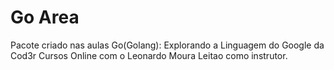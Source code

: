 # Go Area

Pacote criado nas aulas Go(Golang): Explorando a Linguagem do Google da Cod3r Cursos Online com o Leonardo Moura Leitao como instrutor.
